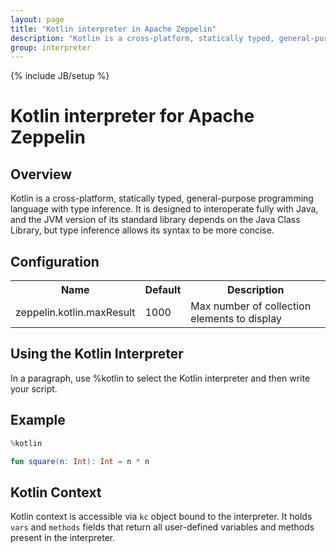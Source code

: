 ```yaml
---
layout: page
title: "Kotlin interpreter in Apache Zeppelin"
description: "Kotlin is a cross-platform, statically typed, general-purpose programming language with type inference."
group: interpreter
---
```

<!--
Licensed under the Apache License, Version 2.0 (the "License");
you may not use this file except in compliance with the License.
You may obtain a copy of the License at

http://www.apache.org/licenses/LICENSE-2.0

Unless required by applicable law or agreed to in writing, software
distributed under the License is distributed on an "AS IS" BASIS,
WITHOUT WARRANTIES OR CONDITIONS OF ANY KIND, either express or implied.
See the License for the specific language governing permissions and
limitations under the License.
-->

{% include JB/setup %}

# Kotlin interpreter for Apache Zeppelin

<div id="toc"></div>

## Overview
Kotlin is a cross-platform, statically typed, general-purpose programming language with type inference.
It is designed to interoperate fully with Java, and the JVM version of its standard library depends on the Java Class Library, but type inference allows its syntax to be more concise.

## Configuration
<table class="table-configuration">
  <tr>
    <th>Name</th>
    <th>Default</th>
    <th>Description</th>
  </tr>
  <tr>
    <td>zeppelin.kotlin.maxResult</td>
    <td>1000</td>
    <td>Max number of collection elements to display</td>
  </tr>
</table>

## Using the Kotlin Interpreter
In a paragraph, use %kotlin to select the Kotlin interpreter and then write your script.

## Example

```kotlin
%kotlin 

fun square(n: Int): Int = n * n
```

## Kotlin Context
Kotlin context is accessible via `kc` object bound to the interpreter. 
It holds `vars` and `methods` fields that return all user-defined variables and methods present in the interpreter.
